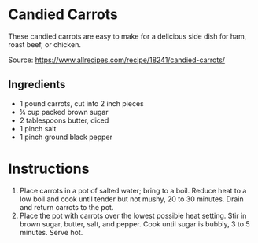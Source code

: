 # Candied Carrots

These candied carrots are easy to make for a delicious side dish for ham, roast beef, or chicken.

Source: https://www.allrecipes.com/recipe/18241/candied-carrots/

## Ingredients

- 1 pound carrots, cut into 2 inch pieces
- ¼ cup packed brown sugar
- 2 tablespoons butter, diced
- 1 pinch salt
- 1 pinch ground black pepper

# Instructions

1. Place carrots in a pot of salted water; bring to a boil. Reduce heat to a low boil and cook until tender but not mushy, 20 to 30 minutes. Drain and return carrots to the pot.
2. Place the pot with carrots over the lowest possible heat setting. Stir in brown sugar, butter, salt, and pepper. Cook until sugar is bubbly, 3 to 5 minutes. Serve hot.